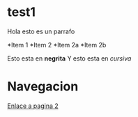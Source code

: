 # test1
Hola esto es un parrafo

*Item 1
*Item 2
  *Item 2a
  *Item 2b

Esto esta en **negrita**
Y esto esta en _cursiva_

# Navegacion
[Enlace a pagina 2](pagina2)
